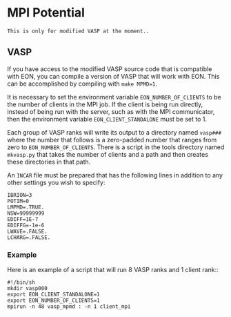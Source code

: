 # MPI Potential

```{note}
This is only for modified VASP at the moment..
```

## VASP

If you have access to the modified VASP source code that is compatible with EON,
you can compile a version of VASP that will work with EON. This can be
accomplished by compiling with `make MPMD=1`.

It is necessary to set the environment variable `EON_NUMBER_OF_CLIENTS` to be
the number of clients in the MPI job. If the client is being run directly,
instead of being run with the server, such as with the MPI communicator, then
the environment variable `EON_CLIENT_STANDALONE` must be set to 1.

Each group of VASP ranks will write its output to a directory named `vasp###`
where the number that follows is a zero-padded number that ranges from zero to
`EON_NUMBER_OF_CLIENTS`. There is a script in the tools directory named
`mkvasp.py` that takes the number of clients and a path and then creates these
directories in that path.

An `INCAR` file must be prepared that has the following lines in addition to any
other settings you wish to specify:

```{code-block} bash
IBRION=3
POTIM=0
LMPMD=.TRUE.
NSW=99999999
EDIFF=1E-7
EDIFFG=-1e-6
LWAVE=.FALSE.
LCHARG=.FALSE.
```


### Example

Here is an example of a script that will run 8 VASP ranks and 1 client rank::

```{code-block} bash
#!/bin/sh
mkdir vasp000
export EON_CLIENT_STANDALONE=1
export EON_NUMBER_OF_CLIENTS=1
mpirun -n 48 vasp_mpmd : -n 1 client_mpi
```
